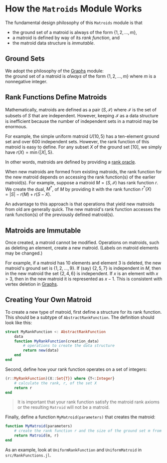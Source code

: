 # How the `Matroids` Module Works

The fundamental design philosophy of this `Matroids` module is that  
* the ground set of a matroid is always of the form $\{1,2,\ldots,m\}$,
* a matroid is defined by way of its *rank function*, and
* the matroid data structure is *immutable*.

## Ground Sets

We adopt the philosophy of the [Graphs](https://juliagraphs.org/Graphs.jl/stable/) module:  
the ground set of a matroid is *always* of the form $\{1,2,\ldots,m\}$ where $m$ is a nonnegative integer. 


## Rank Functions Define Matroids

Mathematically, matroids are defined as a pair $(S,\mathcal{I})$ where $\mathcal{I}$ 
is the set of subsets of $S$ that are independent. 
However, keeping $\mathcal{I}$ as a data structure is inefficient because 
the number of independent sets in a matroid may be enormous. 

For example, the simple uniform matroid $U(10,5)$ has a ten-element ground set and over 600 independent sets. 
However, the rank function of this matroid is easy to define. 
For any subset $X$ of the ground set $[10]$, we simply have $r(X) = \min\{|X|, 5\}$.

In other words, matroids are defined by providing a 
[rank oracle](https://en.wikipedia.org/wiki/Matroid_oracle).

When new matroids are formed from existing matroids, the rank function for the 
new matroid depends on accessing the rank function(s) of the earlier matroid(s). 
For example, suppose a matroid $M=(S,\mathcal{I})$ has rank function $r$. 
We create the dual, $M^*$, of $M$ by providing it with the rank function 
$r^*(X) = |S| - r(M) + r(S-X)$. 

An advantage to this approach is that operations that yield new matroids from old are generally quick. 
The new matroid's rank function accesses the rank function(s) of the previously defined matroid(s).
 

## Matroids are Immutable

Once created, a matroid cannot be modified. 
Operations on matroids, such as deleting an element, create a new matroid. 
(Labels on matroid elements may be changed.)

For example, if a matroid has 10 elements and element 3 is deleted, 
the new matroid's ground set is $\{1,2,\ldots,9\}$. 
If (say) $\{2,5,7\}$ is independent in $M$, then in the new matroid the set $\{2,4,6\}$ is independent. 
If $x$ is an element with $x>3$, then in the new matroid it is represented as $x-1$. 
This is consistent with vertex deletion in [Graphs](https://juliagraphs.org/Graphs.jl/stable/). 

## Creating Your Own Matroid

To create a new type of matroid, first define a structure for its rank function. 
This should be a subtype of `AbstractRankFunction`. 
The definition should look like this:
```julia
struct MyRankFunction <: AbstractRankFunction
    data
    function MyRankFunction(creation_data)
        # operations to create the data structure 
        return new(data)
    end 
end
```

Second, define how your rank function operates on a set of integers:
```julia
(r::MyRankFunction)(X::Set{T}) where {T<:Integer}
    # calculate the rank, r, of the set X
    return r
end
```

> It is important that your rank function satisfy the matroid rank axioms or the resulting `Matroid` will not be a matroid.

Finally, define a function `MyMatroid(parameters)` that creates the matroid:
```julia
function MyMatroid(parameters)
    # create the rank function r and the size of the ground set m from the parameters
    return Matroid(m, r)
end
```

As an example, look at `UniformRankFunction` and `UniformMatroid` in `src/RankFunctions.jl`.

